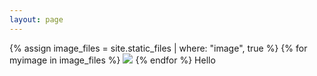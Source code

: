 ```yaml
---
layout: page
---
```


{% assign image_files = site.static_files | where: "image", true %}
{% for myimage in image_files %}
<img src="{{ site.baseurl }}{{ myimage.path }}">
{% endfor %}
Hello